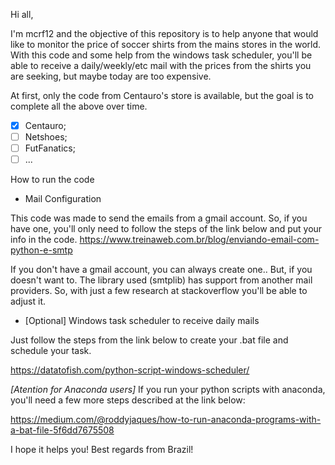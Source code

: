 Hi all, 

I'm mcrf12 and the objective of this repository is to help anyone that would like to monitor the price of soccer shirts from the mains stores in the world.
With this code and some help from the windows task scheduler, you'll be able to receive a daily/weekly/etc mail with the prices from the shirts you are seeking, but maybe today are too expensive.

At first, only the code from Centauro's store is available, but the goal is to complete all the above over time.

- [x] Centauro;
- [ ] Netshoes;
- [ ] FutFanatics;
- [ ] ...

How to run the code

- Mail Configuration

This code was made to send the emails from a gmail account. So, if you have one, you'll only need to follow the steps of the link below and put your info in the code.
https://www.treinaweb.com.br/blog/enviando-email-com-python-e-smtp

If you don't have a gmail account, you can always create one..
But, if you doesn't want to. The library used (smtplib) has support from another mail providers. 
So, with just a few research at stackoverflow you'll be able to adjust it.

- [Optional] Windows task scheduler to receive daily mails

Just follow the steps from the link below to create your .bat file and schedule your task.

https://datatofish.com/python-script-windows-scheduler/

*[Atention for Anaconda users]*
If you run your python scripts with anaconda, you'll need a few more steps described at the link below:

https://medium.com/@roddyjaques/how-to-run-anaconda-programs-with-a-bat-file-5f6dd7675508

I hope it helps you!
Best regards from Brazil!
